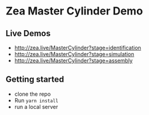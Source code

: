 # Zea Master Cylinder Demo

## Live Demos

- http://zea.live/MasterCylinder?stage=identification
- http://zea.live/MasterCylinder?stage=simulation
- http://zea.live/MasterCylinder?stage=assembly

## Getting started

- clone the repo
- Run `yarn install`
- run a local server
